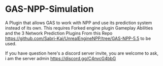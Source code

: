 # GAS-NPP-Simulation

A Plugin that allows GAS to work with NPP and use its prediction system instead of its own.
This requires Forked engine plugin Gameplay Abilities and the 3 Network Prediction Plugins 
From this Repo https://github.com/Sabri-Kai/UnrealEngineNPP/tree/GAS-NPP-5.5 to be used.

If you have question here's a discord server invite, you are welcome to ask, i am the server admin
https://discord.gg/C4nvcG4bbG
